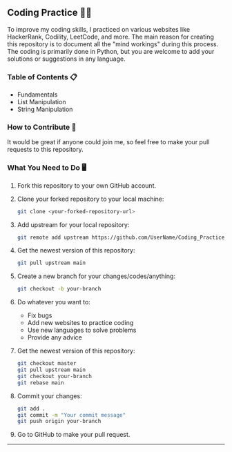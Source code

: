 ## Coding Practice 🎯🚀

To improve my coding skills, I practiced on various websites like HackerRank, Codility, LeetCode, and more. The main reason for creating this repository is to document all the "mind workings" during this process. The coding is primarily done in Python, but you are welcome to add your solutions or suggestions in any language.

### Table of Contents 📋

- Fundamentals
- List Manipulation
- String Manipulation

### How to Contribute 👥

It would be great if anyone could join me, so feel free to make your pull requests to this repository.

### What You Need to Do 🖥️

1. Fork this repository to your own GitHub account.
2. Clone your forked repository to your local machine:
    ```bash
    git clone <your-forked-repository-url>
    ```
3. Add upstream for your local repository:
    ```bash
    git remote add upstream https://github.com/UserName/Coding_Practice.git
    ```
4. Get the newest version of this repository:
    ```bash
    git pull upstream main
    ```
5. Create a new branch for your changes/codes/anything:
    ```bash
    git checkout -b your-branch
    ```
6. Do whatever you want to:
    - Fix bugs
    - Add new websites to practice coding
    - Use new languages to solve problems
    - Provide any advice

7. Get the newest version of this repository:
    ```bash
    git checkout master
    git pull upstream main
    git checkout your-branch
    git rebase main
    ```
8. Commit your changes:
    ```bash
    git add .
    git commit -m "Your commit message"
    git push origin your-branch
    ```
9. Go to GitHub to make your pull request.

---